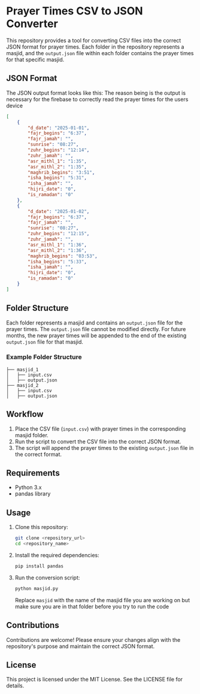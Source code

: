 # Prayer Times CSV to JSON Converter

This repository provides a tool for converting CSV files into the correct JSON format for prayer times. Each folder in the repository represents a masjid, and the `output.json` file within each folder contains the prayer times for that specific masjid.

## JSON Format

The JSON output format looks like this:
The reason being is the output is necessary for the firebase to correctly read the prayer times for the users device
```json
[
    {
        "d_date": "2025-01-01",
        "fajr_begins": "6:37",
        "fajr_jamah": "",
        "sunrise": "08:27",
        "zuhr_begins": "12:14",
        "zuhr_jamah": "",
        "asr_mithl_1": "1:35",
        "asr_mithl_2": "1:35",
        "maghrib_begins": "3:51",
        "isha_begins": "5:31",
        "isha_jamah": "",
        "hijri_date": "0",
        "is_ramadan": "0"
    },
    {
        "d_date": "2025-01-02",
        "fajr_begins": "6:37",
        "fajr_jamah": "",
        "sunrise": "08:27",
        "zuhr_begins": "12:15",
        "zuhr_jamah": "",
        "asr_mithl_1": "1:36",
        "asr_mithl_2": "1:36",
        "maghrib_begins": "03:53",
        "isha_begins": "5:33",
        "isha_jamah": "",
        "hijri_date": "0",
        "is_ramadan": "0"
    }
]
```

## Folder Structure

Each folder represents a masjid and contains an `output.json` file for the prayer times. The `output.json` file cannot be modified directly. For future months, the new prayer times will be appended to the end of the existing `output.json` file for that masjid.

### Example Folder Structure

```
├── masjid_1
│   ├── input.csv
│   ├── output.json
├── masjid_2
│   ├── input.csv
│   ├── output.json
```

## Workflow

1. Place the CSV file (`input.csv`) with prayer times in the corresponding masjid folder.
2. Run the script to convert the CSV file into the correct JSON format.
3. The script will append the prayer times to the existing `output.json` file in the correct format.

## Requirements

- Python 3.x
- pandas library

## Usage

1. Clone this repository:
   ```bash
   git clone <repository_url>
   cd <repository_name>
   ```

2. Install the required dependencies:
   ```bash
   pip install pandas
   ```

3. Run the conversion script:
   ```bash
   python masjid.py 
   ```

   Replace `masjid` with the name of the masjid file you are working on but make sure you are in that folder before you try to run the code

## Contributions

Contributions are welcome! Please ensure your changes align with the repository's purpose and maintain the correct JSON format.

## License

This project is licensed under the MIT License. See the LICENSE file for details.

